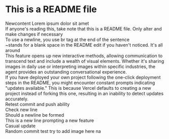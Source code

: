 # This is a README file
Newcontent Lorem ipsum dolor sit amet <br />
If anyone's reading this, take note that this is a README file. Only alter and make changes if necessary <br />
To use a newline, you use br tag at the end of the sentence <br />
~stands for a blank space in the README edit if you haven't noticed. It's all around <br />
This feature opens up new interactive methods, allowing communication to transcend text and include a wealth of visual elements. Whether it's sharing images in daily use or interpreting images within specific industries, the agent provides an outstanding conversational experience. <br />
If you have deployed your own project following the one-click deployment steps in the README, you might encounter constant prompts indicating "updates available." This is because Vercel defaults to creating a new project instead of forking this one, resulting in an inability to detect updates accurately. <br />
Retest commit and push ability <br />
Check new line <br />
Should a newline be formed <br />
This is a new line prompting a new feature <br />
Casual update <br />
Random commit test try to add image here na <br />

